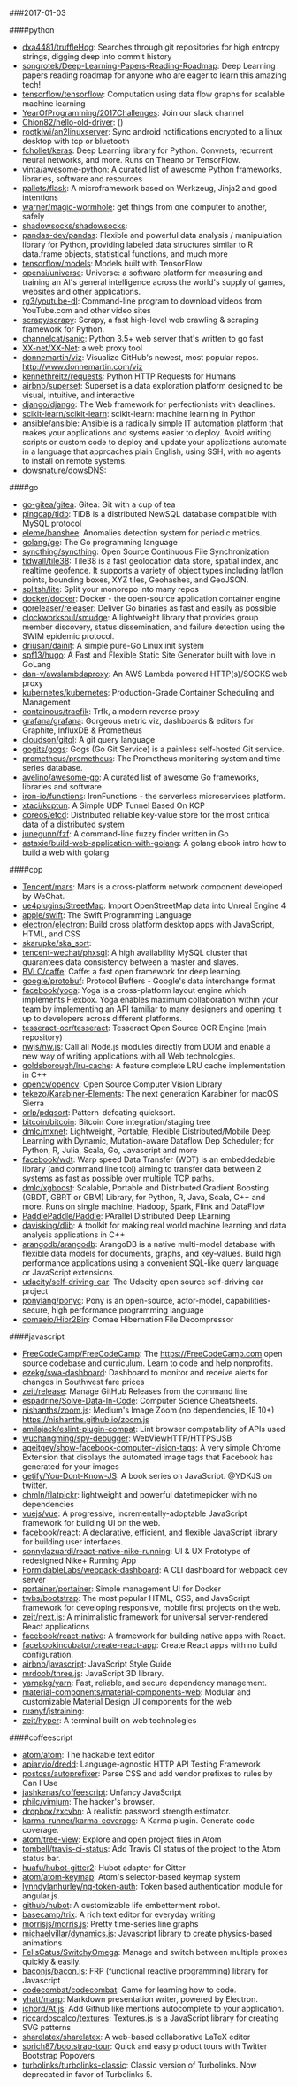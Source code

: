 ###2017-01-03

####python
* [dxa4481/truffleHog](https://github.com/dxa4481/truffleHog): Searches through git repositories for high entropy strings, digging deep into commit history
* [songrotek/Deep-Learning-Papers-Reading-Roadmap](https://github.com/songrotek/Deep-Learning-Papers-Reading-Roadmap): Deep Learning papers reading roadmap for anyone who are eager to learn this amazing tech!
* [tensorflow/tensorflow](https://github.com/tensorflow/tensorflow): Computation using data flow graphs for scalable machine learning
* [YearOfProgramming/2017Challenges](https://github.com/YearOfProgramming/2017Challenges): Join our slack channel
* [Chion82/hello-old-driver](https://github.com/Chion82/hello-old-driver): ()
* [rootkiwi/an2linuxserver](https://github.com/rootkiwi/an2linuxserver): Sync android notifications encrypted to a linux desktop with tcp or bluetooth
* [fchollet/keras](https://github.com/fchollet/keras): Deep Learning library for Python. Convnets, recurrent neural networks, and more. Runs on Theano or TensorFlow.
* [vinta/awesome-python](https://github.com/vinta/awesome-python): A curated list of awesome Python frameworks, libraries, software and resources
* [pallets/flask](https://github.com/pallets/flask): A microframework based on Werkzeug, Jinja2 and good intentions
* [warner/magic-wormhole](https://github.com/warner/magic-wormhole): get things from one computer to another, safely
* [shadowsocks/shadowsocks](https://github.com/shadowsocks/shadowsocks): 
* [pandas-dev/pandas](https://github.com/pandas-dev/pandas): Flexible and powerful data analysis / manipulation library for Python, providing labeled data structures similar to R data.frame objects, statistical functions, and much more
* [tensorflow/models](https://github.com/tensorflow/models): Models built with TensorFlow
* [openai/universe](https://github.com/openai/universe): Universe: a software platform for measuring and training an AI's general intelligence across the world's supply of games, websites and other applications.
* [rg3/youtube-dl](https://github.com/rg3/youtube-dl): Command-line program to download videos from YouTube.com and other video sites
* [scrapy/scrapy](https://github.com/scrapy/scrapy): Scrapy, a fast high-level web crawling & scraping framework for Python.
* [channelcat/sanic](https://github.com/channelcat/sanic): Python 3.5+ web server that's written to go fast
* [XX-net/XX-Net](https://github.com/XX-net/XX-Net): a web proxy tool
* [donnemartin/viz](https://github.com/donnemartin/viz): Visualize GitHub's newest, most popular repos. http://www.donnemartin.com/viz
* [kennethreitz/requests](https://github.com/kennethreitz/requests): Python HTTP Requests for Humans
* [airbnb/superset](https://github.com/airbnb/superset): Superset is a data exploration platform designed to be visual, intuitive, and interactive
* [django/django](https://github.com/django/django): The Web framework for perfectionists with deadlines.
* [scikit-learn/scikit-learn](https://github.com/scikit-learn/scikit-learn): scikit-learn: machine learning in Python
* [ansible/ansible](https://github.com/ansible/ansible): Ansible is a radically simple IT automation platform that makes your applications and systems easier to deploy. Avoid writing scripts or custom code to deploy and update your applications automate in a language that approaches plain English, using SSH, with no agents to install on remote systems.
* [dowsnature/dowsDNS](https://github.com/dowsnature/dowsDNS): 

####go
* [go-gitea/gitea](https://github.com/go-gitea/gitea): Gitea: Git with a cup of tea
* [pingcap/tidb](https://github.com/pingcap/tidb): TiDB is a distributed NewSQL database compatible with MySQL protocol
* [eleme/banshee](https://github.com/eleme/banshee): Anomalies detection system for periodic metrics.
* [golang/go](https://github.com/golang/go): The Go programming language
* [syncthing/syncthing](https://github.com/syncthing/syncthing): Open Source Continuous File Synchronization
* [tidwall/tile38](https://github.com/tidwall/tile38): Tile38 is a fast geolocation data store, spatial index, and realtime geofence. It supports a variety of object types including lat/lon points, bounding boxes, XYZ tiles, Geohashes, and GeoJSON. 
* [splitsh/lite](https://github.com/splitsh/lite): Split your monorepo into many repos
* [docker/docker](https://github.com/docker/docker): Docker - the open-source application container engine
* [goreleaser/releaser](https://github.com/goreleaser/releaser): Deliver Go binaries as fast and easily as possible
* [clockworksoul/smudge](https://github.com/clockworksoul/smudge): A lightweight library that provides group member discovery, status dissemination, and failure detection using the SWIM epidemic protocol.
* [driusan/dainit](https://github.com/driusan/dainit): A simple pure-Go Linux init system
* [spf13/hugo](https://github.com/spf13/hugo): A Fast and Flexible Static Site Generator built with love in GoLang
* [dan-v/awslambdaproxy](https://github.com/dan-v/awslambdaproxy): An AWS Lambda powered HTTP(s)/SOCKS web proxy
* [kubernetes/kubernetes](https://github.com/kubernetes/kubernetes): Production-Grade Container Scheduling and Management
* [containous/traefik](https://github.com/containous/traefik): Trfk, a modern reverse proxy
* [grafana/grafana](https://github.com/grafana/grafana): Gorgeous metric viz, dashboards & editors for Graphite, InfluxDB & Prometheus
* [cloudson/gitql](https://github.com/cloudson/gitql): A git query language
* [gogits/gogs](https://github.com/gogits/gogs): Gogs (Go Git Service) is a painless self-hosted Git service.
* [prometheus/prometheus](https://github.com/prometheus/prometheus): The Prometheus monitoring system and time series database.
* [avelino/awesome-go](https://github.com/avelino/awesome-go): A curated list of awesome Go frameworks, libraries and software
* [iron-io/functions](https://github.com/iron-io/functions): IronFunctions - the serverless microservices platform.
* [xtaci/kcptun](https://github.com/xtaci/kcptun): A Simple UDP Tunnel Based On KCP
* [coreos/etcd](https://github.com/coreos/etcd): Distributed reliable key-value store for the most critical data of a distributed system
* [junegunn/fzf](https://github.com/junegunn/fzf):  A command-line fuzzy finder written in Go
* [astaxie/build-web-application-with-golang](https://github.com/astaxie/build-web-application-with-golang): A golang ebook intro how to build a web with golang

####cpp
* [Tencent/mars](https://github.com/Tencent/mars): Mars is a cross-platform network component developed by WeChat.
* [ue4plugins/StreetMap](https://github.com/ue4plugins/StreetMap): Import OpenStreetMap data into Unreal Engine 4
* [apple/swift](https://github.com/apple/swift): The Swift Programming Language
* [electron/electron](https://github.com/electron/electron): Build cross platform desktop apps with JavaScript, HTML, and CSS
* [skarupke/ska_sort](https://github.com/skarupke/ska_sort): 
* [tencent-wechat/phxsql](https://github.com/tencent-wechat/phxsql): A high availability MySQL cluster that guarantees data consistency between a master and slaves.
* [BVLC/caffe](https://github.com/BVLC/caffe): Caffe: a fast open framework for deep learning.
* [google/protobuf](https://github.com/google/protobuf): Protocol Buffers - Google's data interchange format
* [facebook/yoga](https://github.com/facebook/yoga): Yoga is a cross-platform layout engine which implements Flexbox. Yoga enables maximum collaboration within your team by implementing an API familiar to many designers and opening it up to developers across different platforms.
* [tesseract-ocr/tesseract](https://github.com/tesseract-ocr/tesseract): Tesseract Open Source OCR Engine (main repository)
* [nwjs/nw.js](https://github.com/nwjs/nw.js): Call all Node.js modules directly from DOM and enable a new way of writing applications with all Web technologies.
* [goldsborough/lru-cache](https://github.com/goldsborough/lru-cache): A feature complete LRU cache implementation in C++
* [opencv/opencv](https://github.com/opencv/opencv): Open Source Computer Vision Library
* [tekezo/Karabiner-Elements](https://github.com/tekezo/Karabiner-Elements): The next generation Karabiner for macOS Sierra
* [orlp/pdqsort](https://github.com/orlp/pdqsort): Pattern-defeating quicksort.
* [bitcoin/bitcoin](https://github.com/bitcoin/bitcoin): Bitcoin Core integration/staging tree
* [dmlc/mxnet](https://github.com/dmlc/mxnet): Lightweight, Portable, Flexible Distributed/Mobile Deep Learning with Dynamic, Mutation-aware Dataflow Dep Scheduler; for Python, R, Julia, Scala, Go, Javascript and more
* [facebook/wdt](https://github.com/facebook/wdt): Warp speed Data Transfer (WDT) is an embeddedable library (and command line tool) aiming to transfer data between 2 systems as fast as possible over multiple TCP paths.
* [dmlc/xgboost](https://github.com/dmlc/xgboost): Scalable, Portable and Distributed Gradient Boosting (GBDT, GBRT or GBM) Library, for Python, R, Java, Scala, C++ and more. Runs on single machine, Hadoop, Spark, Flink and DataFlow
* [PaddlePaddle/Paddle](https://github.com/PaddlePaddle/Paddle): PArallel Distributed Deep LEarning
* [davisking/dlib](https://github.com/davisking/dlib): A toolkit for making real world machine learning and data analysis applications in C++
* [arangodb/arangodb](https://github.com/arangodb/arangodb): ArangoDB is a native multi-model database with flexible data models for documents, graphs, and key-values. Build high performance applications using a convenient SQL-like query language or JavaScript extensions.
* [udacity/self-driving-car](https://github.com/udacity/self-driving-car): The Udacity open source self-driving car project
* [ponylang/ponyc](https://github.com/ponylang/ponyc): Pony is an open-source, actor-model, capabilities-secure, high performance programming language
* [comaeio/Hibr2Bin](https://github.com/comaeio/Hibr2Bin): Comae Hibernation File Decompressor

####javascript
* [FreeCodeCamp/FreeCodeCamp](https://github.com/FreeCodeCamp/FreeCodeCamp): The https://FreeCodeCamp.com open source codebase and curriculum. Learn to code and help nonprofits.
* [ezekg/swa-dashboard](https://github.com/ezekg/swa-dashboard): Dashboard to monitor and receive alerts for changes in Southwest fare prices
* [zeit/release](https://github.com/zeit/release): Manage GitHub Releases from the command line
* [espadrine/Solve-Data-In-Code](https://github.com/espadrine/Solve-Data-In-Code): Computer Science Cheatsheets.
* [nishanths/zoom.js](https://github.com/nishanths/zoom.js): Medium's Image Zoom (no dependencies, IE 10+) https://nishanths.github.io/zoom.js
* [amilajack/eslint-plugin-compat](https://github.com/amilajack/eslint-plugin-compat): Lint browser compatability of APIs used
* [wuchangming/spy-debugger](https://github.com/wuchangming/spy-debugger): WebViewHTTP/HTTPSUSB
* [ageitgey/show-facebook-computer-vision-tags](https://github.com/ageitgey/show-facebook-computer-vision-tags): A very simple Chrome Extension that displays the automated image tags that Facebook has generated for your images
* [getify/You-Dont-Know-JS](https://github.com/getify/You-Dont-Know-JS): A book series on JavaScript. @YDKJS on twitter.
* [chmln/flatpickr](https://github.com/chmln/flatpickr): lightweight and powerful datetimepicker with no dependencies
* [vuejs/vue](https://github.com/vuejs/vue): A progressive, incrementally-adoptable JavaScript framework for building UI on the web.
* [facebook/react](https://github.com/facebook/react): A declarative, efficient, and flexible JavaScript library for building user interfaces.
* [sonnylazuardi/react-native-nike-running](https://github.com/sonnylazuardi/react-native-nike-running):  UI & UX Prototype of redesigned Nike+ Running App
* [FormidableLabs/webpack-dashboard](https://github.com/FormidableLabs/webpack-dashboard): A CLI dashboard for webpack dev server
* [portainer/portainer](https://github.com/portainer/portainer): Simple management UI for Docker
* [twbs/bootstrap](https://github.com/twbs/bootstrap): The most popular HTML, CSS, and JavaScript framework for developing responsive, mobile first projects on the web.
* [zeit/next.js](https://github.com/zeit/next.js): A minimalistic framework for universal server-rendered React applications
* [facebook/react-native](https://github.com/facebook/react-native): A framework for building native apps with React.
* [facebookincubator/create-react-app](https://github.com/facebookincubator/create-react-app): Create React apps with no build configuration.
* [airbnb/javascript](https://github.com/airbnb/javascript): JavaScript Style Guide
* [mrdoob/three.js](https://github.com/mrdoob/three.js): JavaScript 3D library.
* [yarnpkg/yarn](https://github.com/yarnpkg/yarn):  Fast, reliable, and secure dependency management.
* [material-components/material-components-web](https://github.com/material-components/material-components-web): Modular and customizable Material Design UI components for the web
* [ruanyf/jstraining](https://github.com/ruanyf/jstraining): 
* [zeit/hyper](https://github.com/zeit/hyper): A terminal built on web technologies

####coffeescript
* [atom/atom](https://github.com/atom/atom): The hackable text editor
* [apiaryio/dredd](https://github.com/apiaryio/dredd): Language-agnostic HTTP API Testing Framework
* [postcss/autoprefixer](https://github.com/postcss/autoprefixer): Parse CSS and add vendor prefixes to rules by Can I Use
* [jashkenas/coffeescript](https://github.com/jashkenas/coffeescript): Unfancy JavaScript
* [philc/vimium](https://github.com/philc/vimium): The hacker's browser.
* [dropbox/zxcvbn](https://github.com/dropbox/zxcvbn): A realistic password strength estimator.
* [karma-runner/karma-coverage](https://github.com/karma-runner/karma-coverage): A Karma plugin. Generate code coverage.
* [atom/tree-view](https://github.com/atom/tree-view): Explore and open project files in Atom
* [tombell/travis-ci-status](https://github.com/tombell/travis-ci-status):  Add Travis CI status of the project to the Atom status bar.
* [huafu/hubot-gitter2](https://github.com/huafu/hubot-gitter2): Hubot adapter for Gitter
* [atom/atom-keymap](https://github.com/atom/atom-keymap): Atom's selector-based keymap system
* [lynndylanhurley/ng-token-auth](https://github.com/lynndylanhurley/ng-token-auth): Token based authentication module for angular.js.
* [github/hubot](https://github.com/github/hubot): A customizable life embetterment robot.
* [basecamp/trix](https://github.com/basecamp/trix): A rich text editor for everyday writing
* [morrisjs/morris.js](https://github.com/morrisjs/morris.js): Pretty time-series line graphs
* [michaelvillar/dynamics.js](https://github.com/michaelvillar/dynamics.js): Javascript library to create physics-based animations
* [FelisCatus/SwitchyOmega](https://github.com/FelisCatus/SwitchyOmega): Manage and switch between multiple proxies quickly & easily.
* [baconjs/bacon.js](https://github.com/baconjs/bacon.js): FRP (functional reactive programming) library for Javascript
* [codecombat/codecombat](https://github.com/codecombat/codecombat): Game for learning how to code.
* [yhatt/marp](https://github.com/yhatt/marp): Markdown presentation writer, powered by Electron.
* [ichord/At.js](https://github.com/ichord/At.js): Add Github like mentions autocomplete to your application.
* [riccardoscalco/textures](https://github.com/riccardoscalco/textures): Textures.js is a JavaScript library for creating SVG patterns
* [sharelatex/sharelatex](https://github.com/sharelatex/sharelatex): A web-based collaborative LaTeX editor
* [sorich87/bootstrap-tour](https://github.com/sorich87/bootstrap-tour): Quick and easy product tours with Twitter Bootstrap Popovers
* [turbolinks/turbolinks-classic](https://github.com/turbolinks/turbolinks-classic): Classic version of Turbolinks. Now deprecated in favor of Turbolinks 5.
